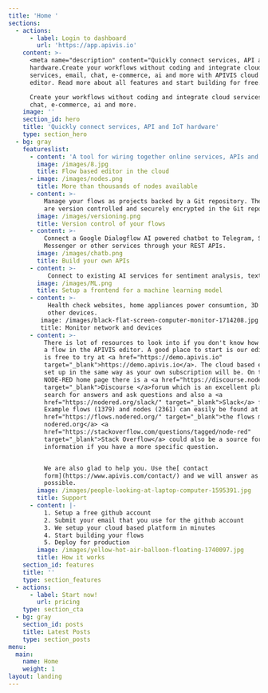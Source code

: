 ```yaml
---
title: 'Home '
sections:
  - actions:
      - label: Login to dashboard
        url: 'https://app.apivis.io'
    content: >-
      <meta name="description" content="Quickly connect services, API and IoT
      hardware.Create your workflows without coding and integrate cloud
      services, email, chat, e-commerce, ai and more with APIVIS cloud based
      editor. Read more about all features and start building for free.">

      Create your workflows without coding and integrate cloud services, email,
      chat, e-commerce, ai and more.
    image: ''
    section_id: hero
    title: 'Quickly connect services, API and IoT hardware'
    type: section_hero
  - bg: gray
    featureslist:
      - content: 'A tool for wiring together online services, APIs and hardware devices.'
        image: /images/8.jpg
        title: Flow based editor in the cloud
      - image: /images/nodes.png
        title: More than thousands of nodes available
      - content: >-
          Manage your flows as projects backed by a Git repository. The flows
          are version controlled and securely encrypted in the Git repository.
        image: /images/versioning.png
        title: Version control of your flows
      - content: >-
          Connect a Google Dialogflow AI powered chatbot to Telegram, Slack,
          Messenger or other services through your REST APIs.
        image: /images/chatb.png
        title: Build your own APIs
      - content: >-
           Connect to existing AI services for sentiment analysis, text to speech, <a href="https://demo.apivis.io/#flow/6a5b4031.e43fb" target="_blank">object detection</a> or            your own custom models using <a href="https://nodered.apivis.io/#flow/5fa11f1a.5c106" target="_blank">Python</a> or javascript or R and make them available from a                javascript application <a href="https://www.apivis.com/posts/make-a-front-end-ui-for-a-weather-service/" target="_blank">frontend</a>.
        image: /images/ML.png
        title: Setup a frontend for a machine learning model
      - content: >-
           Health check websites, home appliances power consumtion, 3D printer or
           other devices.
         image: /images/black-flat-screen-computer-monitor-1714208.jpg
         title: Monitor network and devices
      - content: >-
          There is lot of resources to look into if you don't know how to build
          a flow in the APIVIS editor. A good place to start is our editor that
          is free to try at <a href="https://demo.apivis.io"
          target="_blank">https://demo.apivis.io</a>. The cloud based editor is
          set up in the same way as your own subscription will be. On the
          NODE-RED home page there is a <a href="https://discourse.nodered.org/"
          target="_blank">Discourse </a>forum which is an excellent place to
          search for answers and ask questions and also a <a
          href="https://nodered.org/slack/" target="_blank">Slack</a> forum.
          Example flows (1379) and nodes (2361) can easily be found at <a
          href="https://flows.nodered.org/" target="_blank">the flows menu on
          nodered.org</a> <a
          href="https://stackoverflow.com/questions/tagged/node-red"
          target="_blank">Stack Overflow</a> could also be a source for
          information if you have a more specific question.


          We are also glad to help you. Use the[ contact
          form](https://www.apivis.com/contact/) and we will answer as soon as
          possible.
        image: /images/people-looking-at-laptop-computer-1595391.jpg
        title: Support
      - content: |-
          1. Setup a free github account
          2. Submit your email that you use for the github account
          3. We setup your cloud based platform in minutes
          4. Start building your flows
          5. Deploy for production
        image: /images/yellow-hot-air-balloon-floating-1740097.jpg
        title: How it works
    section_id: features
    title: ''
    type: section_features
  - actions:
      - label: Start now!
        url: pricing
    type: section_cta
  - bg: gray
    section_id: posts
    title: Latest Posts
    type: section_posts
menu:
  main:
    name: Home
    weight: 1
layout: landing
---
```

